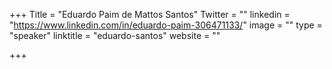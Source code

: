 +++
Title = "Eduardo Paim de Mattos Santos"
Twitter = ""
linkedin = "https://www.linkedin.com/in/eduardo-paim-306471133/"
image = ""
type = "speaker"
linktitle = "eduardo-santos"
website = ""

+++